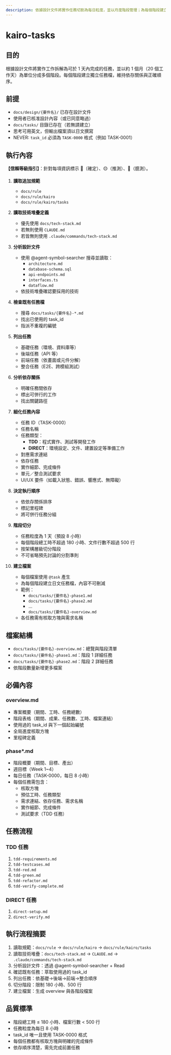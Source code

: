 ```yaml
---
description: 依據設計文件將實作任務切割為每日粒度，並以月度階段管理；為每個階段建立專屬任務檔並維護依存順序。
---
```


# kairo-tasks

## 目的

根據設計文件將實作工作拆解為可於 1 天內完成的任務，並以約 1 個月（20 個工作天）為單位分成多個階段。每個階段建立獨立任務檔，維持依存關係與正確順序。

## 前提

- `docs/design/{要件名}/` 已存在設計文件
- 使用者已核准設計內容（或已同意略過）
- `docs/tasks/` 目錄已存在（若無請建立）
- 思考可用英文，但輸出檔案須以日文撰寫
- NEVER: `task_id` 必須為 `TASK-0000` 格式（例如 TASK-0001）

## 執行內容

**【信賴等級指引】**：針對每項資訊標示 🔵（確定）、🟡（推測）、🔴（臆測）。

1. **讀取追加規範**
   - `docs/rule`
   - `docs/rule/kairo`
   - `docs/rule/kairo/tasks`

2. **讀取技術堆疊定義**
   - 優先使用 `docs/tech-stack.md`
   - 若無則使用 `CLAUDE.md`
   - 若皆無則使用 `.claude/commands/tech-stack.md`

3. **分析設計文件**
   - 使用 @agent-symbol-searcher 搜尋並讀取：
     - `architecture.md`
     - `database-schema.sql`
     - `api-endpoints.md`
     - `interfaces.ts`
     - `dataflow.md`
   - 依技術堆疊確認要採用的技術

4. **檢查既有任務檔**
   - 搜尋 `docs/tasks/{要件名}-*.md`
   - 找出已使用的 task_id
   - 指派不重複的編號

5. **列出任務**
   - 基礎任務（環境、資料庫等）
   - 後端任務（API 等）
   - 前端任務（依畫面或元件分解）
   - 整合任務（E2E、跨模組測試）

6. **分析依存關係**
   - 明確任務間依存
   - 標出可併行的工作
   - 找出關鍵路徑

7. **細化任務內容**
   - 任務 ID（TASK-0000）
   - 任務名稱
   - 任務類型：
     - **TDD**：程式實作、測試等開發工作
     - **DIRECT**：環境設定、文件、建置設定等準備工作
   - 對應需求連結
   - 依存任務
   - 實作細節、完成條件
   - 單元／整合測試要求
   - UI/UX 要件（如載入狀態、錯誤、響應式、無障礙）

8. **決定執行順序**
   - 依依存關係排序
   - 標記里程碑
   - 將可併行任務分組

9. **階段切分**
   - 任務粒度為 1 天（預設 8 小時）
   - 每個階段總工時不超過 180 小時、文件行數不超過 500 行
   - 按架構層級切分階段
   - 不可省略預先討論的分割準則

10. **建立檔案**
    - 每個檔案使用 `@task` 產生
    - 為每個階段建立日文任務檔，內容不可刪減
    - 範例：
      - `docs/tasks/{要件名}-phase1.md`
      - `docs/tasks/{要件名}-phase2.md`
      - …
      - `docs/tasks/{要件名}-overview.md`
    - 各任務需有核取方塊與需求名稱

## 檔案結構

- `docs/tasks/{要件名}-overview.md`：總覽與階段清單
- `docs/tasks/{要件名}-phase1.md`：階段 1 詳細任務
- `docs/tasks/{要件名}-phase2.md`：階段 2 詳細任務
- 依階段數量新增更多檔案

## 必備內容

### overview.md
- 專案概要（期間、工時、任務總數）
- 階段表格（期間、成果、任務數、工時、檔案連結）
- 使用過的 task_id 與下一個起始編號
- 全局進度核取方塊
- 里程碑定義

### phase*.md
- 階段概要（期間、目標、產出）
- 週目標（Week 1~4）
- 每日任務（TASK-0000，每日 8 小時）
- 每個任務需包含：
  - 核取方塊
  - 預估工時、任務類型
  - 需求連結、依存任務、需求名稱
  - 實作細節、完成條件
  - 測試要求（TDD 任務）

## 任務流程

### TDD 任務
1. `tdd-requirements.md`
2. `tdd-testcases.md`
3. `tdd-red.md`
4. `tdd-green.md`
5. `tdd-refactor.md`
6. `tdd-verify-complete.md`

### DIRECT 任務
1. `direct-setup.md`
2. `direct-verify.md`

## 執行流程摘要

1. 讀取規範：`docs/rule` → `docs/rule/kairo` → `docs/rule/kairo/tasks`
2. 讀取技術堆疊：`docs/tech-stack.md` → `CLAUDE.md` → `.claude/commands/tech-stack.md`
3. 分析設計文件：透過 @agent-symbol-searcher + Read
4. 確認既有任務：萃取使用過的 task_id
5. 列出任務：依基礎→後端→前端→整合順序
6. 切分階段：限制 180 小時、500 行
7. 建立檔案：生成 overview 與各階段檔案

## 品質標準

- 階段總工時 ≤ 180 小時、檔案行數 < 500 行
- 任務粒度為每日 8 小時
- task_id 唯一且使用 TASK-0000 格式
- 每個任務都有核取方塊與明確的完成條件
- 依存順序清楚，需先完成前置任務
